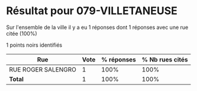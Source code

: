 # Résultat pour 079-VILLETANEUSE

Sur l'ensemble de la ville il y a eu 1 réponses dont 1 réponses avec une rue citée (100%)

1 points noirs identifiés

| Rue | Vote | % réponses | % Nb rues cités|
|-----|------|------------|----------------|
| RUE ROGER SALENGRO | 1 | 100% | 100%|
| **Total** | 1 | 100% | 100%|
